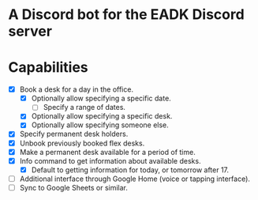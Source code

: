 # A Discord bot for the EADK Discord server

# Capabilities
 - [x] Book a desk for a day in the office.
    - [x] Optionally allow specifying a specific date.
      - [ ] Specify a range of dates.
    - [x] Optionally allow specifying a specific desk.
    - [x] Optionally allow specifying someone else.
 - [x] Specify permanent desk holders.
 - [x] Unbook previously booked flex desks.
 - [x] Make a permanent desk available for a period of time.
 - [x] Info command to get information about available desks.
    - [x] Default to getting information for today, or tomorrow after 17.
 - [ ] Additional interface through Google Home (voice or tapping interface).
 - [ ] Sync to Google Sheets or similar.
